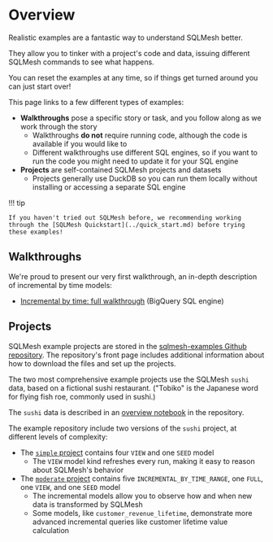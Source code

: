 # Overview

Realistic examples are a fantastic way to understand SQLMesh better.

They allow you to tinker with a project's code and data, issuing different SQLMesh commands to see what happens.

You can reset the examples at any time, so if things get turned around you can just start over!

This page links to a few different types of examples:

- **Walkthroughs** pose a specific story or task, and you follow along as we work through the story
    - Walkthroughs **do not** require running code, although the code is available if you would like to
    - Different walkthroughs use different SQL engines, so if you want to run the code you might need to update it for your SQL engine
- **Projects** are self-contained SQLMesh projects and datasets
    - Projects generally use DuckDB so you can run them locally without installing or accessing a separate SQL engine

!!! tip

    If you haven't tried out SQLMesh before, we recommending working through the [SQLMesh Quickstart](../quick_start.md) before trying these examples!

## Walkthroughs

We're proud to present our very first walkthrough, an in-depth description of incremental by time models:

- [Incremental by time: full walkthrough](./incremental_time_full_walkthrough.md) (BigQuery SQL engine)

## Projects

SQLMesh example projects are stored in the [sqlmesh-examples Github repository](https://github.com/TobikoData/sqlmesh-examples). The repository's front page includes additional information about how to download the files and set up the projects.

The two most comprehensive example projects use the SQLMesh `sushi` data, based on a fictional sushi restaurant. ("Tobiko" is the Japanese word for flying fish roe, commonly used in sushi.)

The `sushi` data is described in an [overview notebook](https://github.com/TobikoData/sqlmesh-examples/blob/main/001_sushi/sushi-overview.ipynb) in the repository.

The example repository include two versions of the `sushi` project, at different levels of complexity:

- The [`simple` project](https://github.com/TobikoData/sqlmesh-examples/tree/main/001_sushi/1_simple) contains four `VIEW` and one `SEED` model
    - The `VIEW` model kind refreshes every run, making it easy to reason about SQLMesh's behavior
- The [`moderate` project](https://github.com/TobikoData/sqlmesh-examples/tree/main/001_sushi/2_moderate) contains five `INCREMENTAL_BY_TIME_RANGE`, one `FULL`, one `VIEW`, and one `SEED` model
    - The incremental models allow you to observe how and when new data is transformed by SQLMesh
    - Some models, like `customer_revenue_lifetime`, demonstrate more advanced incremental queries like customer lifetime value calculation
